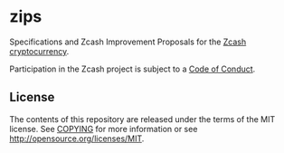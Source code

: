 zips
====

Specifications and Zcash Improvement Proposals for the
[Zcash cryptocurrency](https://z.cash/).

Participation in the Zcash project is subject to a
[Code of Conduct](https://github.com/zcash/zcash/blob/code_of_conduct.md).

License
-------

The contents of this repository are released under the terms of the MIT license.
See [COPYING](COPYING) for more information or see http://opensource.org/licenses/MIT.
